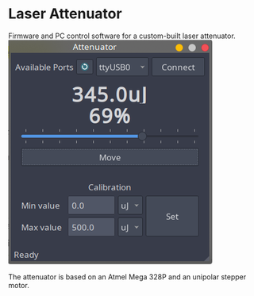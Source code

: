 # Laser Attenuator

Firmware and PC control software for a custom-built laser attenuator.
![Screenshot](/screenshots/screenshot.png)

The attenuator is based on an Atmel Mega 328P and an unipolar stepper motor.

